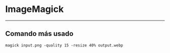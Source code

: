# ImageMagick

---
## Comando más usado
```
magick input.png -quality 15 -resize 40% output.webp
```
